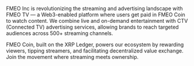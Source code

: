 FMEO Inc is revolutionizing the streaming and advertising landscape with FMEO TV — a Web3-enabled platform where users get paid in FMEO Coin to watch content. We combine live and on-demand entertainment with CTV (Connected TV) advertising services, allowing brands to reach targeted audiences across 500+ streaming channels.

FMEO Coin, built on the XRP Ledger, powers our ecosystem by rewarding viewers, tipping streamers, and facilitating decentralized value exchange. Join the movement where streaming meets ownership.

<!---
FMEO-DIXON/FMEO-DIXON is a ✨ special ✨ repository because its `README.md` (this file) appears on your GitHub profile.
You can click the Preview link to take a look at your changes.
--->
